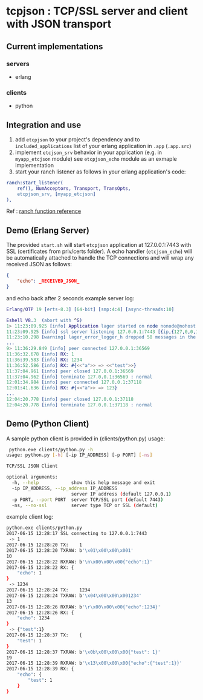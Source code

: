 # tcpjson : TCP/SSL server and client with JSON transport

## Current implementations
### servers
* erlang
### clients
* python

## Integration and use

1. add `etcpjson` to your project's dependency and to `included_applications` list of your erlang application in `.app` (`.app.src`)
1. implement `etcjson_srv` behavior in your application (e.g. in `myapp_etcjson` module) see `etcpjson_echo` module as an exmaple implementation
1. start your ranch listener as follows in your erlang application's code:
```erlang
ranch:start_listener(
    ref(), NumAcceptors, Transport, TransOpts,
    etcpjson_srv, [myapp_etcjson]
),
```
Ref : [ranch function reference](https://ninenines.eu/docs/en/ranch/1.3/manual/ranch/)

## Demo (Erlang Server)

The provided `start.sh` will start `etcpjson` application at 127.0.0.1:7443 with SSL (certificates from priv/certs folder). A echo handler (`etcjson_echo`) will be automatically attached to handle the TCP connections and will wrap any received JSON as follows:
```json
{
    "echo": _RECEIVED_JSON_
}
```
and echo back after 2 seconds
example server log:
```erlang
Erlang/OTP 19 [erts-8.3] [64-bit] [smp:4:4] [async-threads:10]

Eshell V8.3  (abort with ^G)
1> 11:23:09.925 [info] Application lager started on node nonode@nohost
11:23:09.925 [info] ssl server listening 127.0.0.1:7443 [{ip,{127,0,0,1}},{port,7443},{certfile,"priv/certs/server.crt"},{keyfile,"priv/certs/server.key"}]
11:23:10.298 [warning] lager_error_logger_h dropped 58 messages in the last second that exceeded the limit of 50 messages/sec
...
9> 11:36:29.849 [info] peer connected 127.0.0.1:36569
11:36:32.678 [info] RX: 1
11:36:39.583 [info] RX: 1234
11:36:52.586 [info] RX: #{<<"a">> => <<"test">>}
11:37:04.961 [info] peer closed 127.0.0.1:36569
11:37:04.962 [info] terminate 127.0.0.1:36569 : normal
12:01:34.984 [info] peer connected 127.0.0.1:37118
12:01:41.636 [info] RX: #{<<"a">> => 123}
...
12:04:20.778 [info] peer closed 127.0.0.1:37118
12:04:20.778 [info] terminate 127.0.0.1:37118 : normal
```

## Demo (Python Client)

A sample python client is provided in (clients/python.py)
usage:
```sh
 python.exe clients/python.py -h
usage: python.py [-h] [-ip IP_ADDRESS] [-p PORT] [-ns]

TCP/SSL JSON Client

optional arguments:
  -h, --help            show this help message and exit
  -ip IP_ADDRESS, --ip_address IP_ADDRESS
                        server IP address (default 127.0.0.1)
  -p PORT, --port PORT  server TCP/SSL port (default 7443)
  -ns, --no-ssl         server type TCP or SSL (default)
```

example client log:
```sh
python.exe clients/python.py
2017-06-15 12:28:17 SSL connecting to 127.0.0.1:7443
 -> 1
2017-06-15 12:28:20 TX:    1
2017-06-15 12:28:20 TXRAW: b'\x01\x00\x00\x001'
10
2017-06-15 12:28:22 RXRAW: b'\n\x00\x00\x00{"echo":1}'
2017-06-15 12:28:22 RX: {
    "echo": 1
}
 -> 1234
2017-06-15 12:28:24 TX:    1234
2017-06-15 12:28:24 TXRAW: b'\x04\x00\x00\x001234'
13
2017-06-15 12:28:26 RXRAW: b'\r\x00\x00\x00{"echo":1234}'
2017-06-15 12:28:26 RX: {
    "echo": 1234
}
 -> {"test":1}
2017-06-15 12:28:37 TX:    {
    "test": 1
}
2017-06-15 12:28:37 TXRAW: b'\x0b\x00\x00\x00{"test": 1}'
19
2017-06-15 12:28:39 RXRAW: b'\x13\x00\x00\x00{"echo":{"test":1}}'
2017-06-15 12:28:39 RX: {
    "echo": {
        "test": 1
    }
}
```
